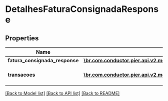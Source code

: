 # DetalhesFaturaConsignadaResponse

## Properties
Name | Type | Description | Notes
------------ | ------------- | ------------- | -------------
**fatura_consignada_response** | [**\br.com.conductor.pier.api.v2.model\FaturaConsignadaResponse**](FaturaConsignadaResponse.md) | Apresenta os detalhes da fatura | [optional] 
**transacoes** | [**\br.com.conductor.pier.api.v2.model\TransacoesCorrentesResponse[]**](TransacoesCorrentesResponse.md) | Apresenta as transa\u00C3\u00A7\u00C3\u00B5es relacionadas a fatura. | [optional] 

[[Back to Model list]](../README.md#documentation-for-models) [[Back to API list]](../README.md#documentation-for-api-endpoints) [[Back to README]](../README.md)



